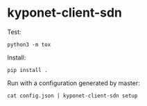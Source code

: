 # kyponet-client-sdn

Test:

```shell
python3 -m tox
```

Install:

```shell
pip install .
```

Run with a configuration generated by master:

```shell
cat config.json | kyponet-client-sdn setup
```
